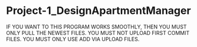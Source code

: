 # Project-1_DesignApartmentManager
IF YOU WANT TO THIS PROGRAM WORKS SMOOTHLY, THEN YOU MUST ONLY PULL THE NEWEST FILES.
YOU MUST NOT UPLOAD FIRST COMMIT FILES.
YOU MUST ONLY USE ADD VIA UPLOAD FILES.
